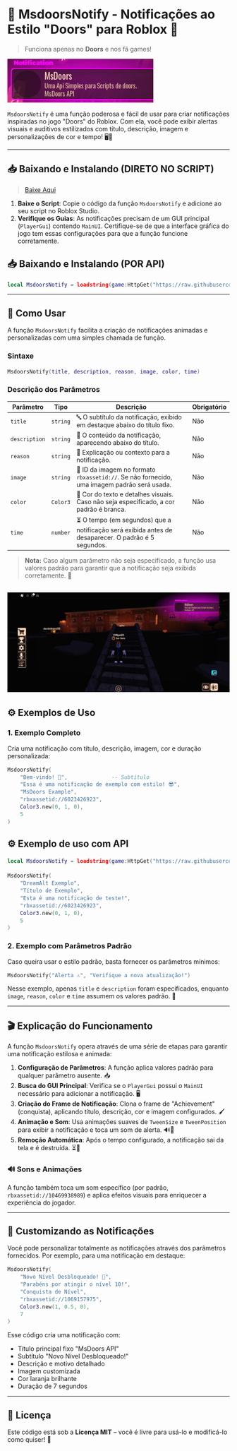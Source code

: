 
# 🌟 MsdoorsNotify - Notificações ao Estilo "Doors" para Roblox 🌟
> Funciona apenas no **__Doors__** e nos fã games!

![Minha Imagem](assets/Screenshot_20241031-194526~2.png)

`MsdoorsNotify` é uma função poderosa e fácil de usar para criar notificações inspiradas no jogo "Doors" do Roblox. Com ela, você pode exibir alertas visuais e auditivos estilizados com título, descrição, imagem e personalizações de cor e tempo! 🖥️🎨

---

## 📥 Baixando e Instalando (DIRETO NO SCRIPT)
> [Baixe Aqui](https://github.com/Sc-Rhyan57/Notification-doorsAPI/blob/main/Msdoors/Msdoors.lua)

1. **Baixe o Script**: Copie o código da função `MsdoorsNotify` e adicione ao seu script no Roblox Studio.
2. **Verifique os Guias**: As notificações precisam de um GUI principal (`PlayerGui`) contendo `MainUI`. Certifique-se de que a interface gráfica do jogo tem essas configurações para que a função funcione corretamente.

## 📥 Baixando e Instalando (POR API)
```lua
local MsdoorsNotify = loadstring(game:HttpGet("https://raw.githubusercontent.com/Sc-Rhyan57/Notification-doorsAPI/refs/heads/main/Msdoors/MsdoorsApi.lua"))()
```
---

## 🎨 Como Usar

A função `MsdoorsNotify` facilita a criação de notificações animadas e personalizadas com uma simples chamada de função.

### Sintaxe

```lua
MsdoorsNotify(title, description, reason, image, color, time)
```

### Descrição dos Parâmetros

| Parâmetro     | Tipo      | Descrição                                                                                                     | Obrigatório |
|---------------|-----------|---------------------------------------------------------------------------------------------------------------|-------------|
| `title`       | `string`  | 🔤 O subtítulo da notificação, exibido em destaque abaixo do título fixo.                                     | Não         |
| `description` | `string`  | 📝 O conteúdo da notificação, aparecendo abaixo do título.                                                    | Não         |
| `reason`      | `string`  | 📝 Explicação ou contexto para a notificação.                                                                 | Não         |
| `image`       | `string`  | 🌄 ID da imagem no formato `rbxassetid://`. Se não fornecido, uma imagem padrão será usada.                    | Não         |
| `color`       | `Color3`  | 🎨 Cor do texto e detalhes visuais. Caso não seja especificado, a cor padrão é branca.                         | Não         |
| `time`        | `number`  | ⏳ O tempo (em segundos) que a notificação será exibida antes de desaparecer. O padrão é 5 segundos.           | Não         |

> **Nota:** Caso algum parâmetro não seja especificado, a função usa valores padrão para garantir que a notificação seja exibida corretamente. 🎉

![Minha Imagem](assets/Screenshot_20241031-194616.png)
---

## ⚙️ Exemplos de Uso

### 1. Exemplo Completo

Cria uma notificação com título, descrição, imagem, cor e duração personalizada:

```lua
MsdoorsNotify(
    "Bem-vindo! 🎉",              -- Subtítulo
    "Essa é uma notificação de exemplo com estilo! 😎",
    "MsDoors Example",
    "rbxassetid://6023426923", 
    Color3.new(0, 1, 0), 
    5
)
```

## ⚙️ Exemplo de uso com API

```lua
local MsdoorsNotify = loadstring(game:HttpGet("https://raw.githubusercontent.com/Sc-Rhyan57/Notification-doorsAPI/refs/heads/main/Msdoors/MsdoorsApi.lua"))()

MsdoorsNotify(
    "DreamAlt Exemplo", 
    "Título de Exemplo", 
    "Esta é uma notificação de teste!", 
    "rbxassetid://6023426923", 
    Color3.new(0, 1, 0), 
    5
)
```

### 2. Exemplo com Parâmetros Padrão

Caso queira usar o estilo padrão, basta fornecer os parâmetros mínimos:

```lua
MsdoorsNotify("Alerta ⚠️", "Verifique a nova atualização!")
```

Nesse exemplo, apenas `title` e `description` foram especificados, enquanto `image`, `reason`, `color` e `time` assumem os valores padrão. 🎈

---

## 🎬 Explicação do Funcionamento

A função `MsdoorsNotify` opera através de uma série de etapas para garantir uma notificação estilosa e animada:

1. **Configuração de Parâmetros**: A função aplica valores padrão para qualquer parâmetro ausente. 📥
2. **Busca do GUI Principal**: Verifica se o `PlayerGui` possui o `MainUI` necessário para adicionar a notificação. 🖥️
3. **Criação do Frame de Notificação**: Clona o frame de "Achievement" (conquista), aplicando título, descrição, cor e imagem configurados. 🖌️
4. **Animação e Som**: Usa animações suaves de `TweenSize` e `TweenPosition` para exibir a notificação e toca um som de alerta. 🔊💫
5. **Remoção Automática**: Após o tempo configurado, a notificação sai da tela e é destruída. ⏳🚀

### 🔊 Sons e Animações

A função também toca um som específico (por padrão, `rbxassetid://10469938989`) e aplica efeitos visuais para enriquecer a experiência do jogador.

---

## 🌟 Customizando as Notificações

Você pode personalizar totalmente as notificações através dos parâmetros fornecidos. Por exemplo, para uma notificação em destaque:

```lua
MsdoorsNotify(
    "Novo Nível Desbloqueado! 🚀", 
    "Parabéns por atingir o nível 10!", 
    "Conquista de Nível",
    "rbxassetid://1069157975", 
    Color3.new(1, 0.5, 0), 
    7
)
```

Esse código cria uma notificação com:
- Título principal fixo "MsDoors API"
- Subtítulo "Novo Nível Desbloqueado!"
- Descrição e motivo detalhado
- Imagem customizada
- Cor laranja brilhante
- Duração de 7 segundos

---

## 📄 Licença

Este código está sob a **Licença MIT** – você é livre para usá-lo e modificá-lo como quiser! 🎉
